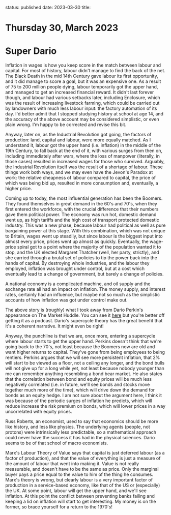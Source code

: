status: published
date: 2023-03-30
title: 

# Thursday 30, March 2023

# Super Dario

Inflation in wages is how you keep score in the match between labour and capital.
For most of history, labour didn't manage to find the back of the net.
The Black Death in the mid 14th Century gave labour its first opportunity, and it did
manage to score a goal, but it was an expensive one.
As a result of 75 to 200 million people dying, labour temporarily got the upper hand,
and managed to get an increased financial reward.
It didn't last forever though, and labour had various setbacks later, including Enclosure, which was the result of increasing livestock farming, which could be carried out by landowners with much less labour
input: the factory automation of its day. I'd better admit that I stopped studying history at school at age 14,
and the accuracy of the above account may be considered simplistic, or even plain wrong.
I'm happy to be corrected and  revise this bit.

Anyway, later on, as the Industrial Revolution got going, the factors of production: land, capital and labour, were more equally matched. As I understand it, labour got the upper hand (i.e. inflation) in the middle of the 19th Century, to fall back at the end of it, with various surges from then on, including immediately after wars, where the loss of manpower (literally, in those cases) resulted in increased wages for those who survived. Arguably, the Industrial Revolution itself was the result of a shortage of labour. These things work both ways, and we may even have the Jevon's Paradox at work: the relative cheapness of labour compared to capital, the price of which was being bid up, resulted in more consumption and, eventually, a higher price.

Coming up to today, the most influential generation has been the Boomers. They found themselves in great demand in the 60's and 70's, when they first entered the workforce, with the crucial difference that their numbers gave them political power. The economy was run hot, domestic demand went up, as high tariffs and the high cost of transport protected domestic industry. This was a new phase, because labour had political as well as pure bargaining power at this stage.
With this combination, which was not unique to Britain, wages went up steadily, but since labour is the biggest input into almost every price, prices went up almost as quickly. Eventually, the wage-price spiral got to a point where the majority of the population wanted it to stop, and the UK elected Margaret Thatcher (well, her party, strictly), and she carried through a brutal set of policies to tip the power back into the hands of capital. By destroying whole industries, and the labour they employed, inflation was brought under control, but at a cost which eventually lead to a change of government, but barely a change of policies.

A national economy is a complicated machine, and oil supply  and the exchange rate
all had an impact on inflation.  The money supply, and interest rates, certainly had an influence, but maybe
not so much as the simplistic accounts of how inflation was got under control make out.

The above story is (roughly) what I took away from Dario Perkin's appearance on The Market Huddle. You can see it [here](https://www.youtube.com/watch?v=ZVvJID1fUMo) but you're better off getting it as a podcast. Dario's supercycle theory has the great benefit that it's a coherent narrative. It might even be right!

Anyway, the punchline is that we are, once more, entering a supercycle where labour starts to get the upper hand. Perkins doesn't think that we're going back to the 70's, not least because the Boomers now are old and want higher returns to capital. They've gone from being employees to being rentiers. Perkins argues that we will see more persistent inflation, that 2% will start to be viewed as a floor, not a ceiling any longer,
and the bond bulls will not give up for a long while yet, not least because nobody younger than me can remember anything resembling a bond bear market.
He also states that the correlation between bond and equity prices will be much less negatively correlated (i.e. in future, we'll see bonds and stocks move together much more of the time), which will drive down the demand for bonds as an equity hedge.  I am not sure about the argument here, I think it was because of the periodic surges of inflation he predicts, which will reduce increase the risk premium on bonds, which will lower prices in a way uncorrelated with equity prices.

Russ Roberts, an economist, used to say that economics should be more like history, and less like physics.
The underlying agents (people, not protons) were intrinsically less predictable, so a mathematical approach
could never have the success it has had in the physical sciences. Dario seems to be of that school of macro economists.

Marx's Labour Theory of Value says that capital is just deferred labour (as a factor of production), and that the value of everything is
just a measure of the amount of labour that went into making it. 
Value is not really measurable, and doesn't have to be the same as price. Only the marginal buyer pays a price equal to the value to him of 
the thing he consumes.
Marx's theory is wrong, but clearly labour is a very important factor of production in a service-based economy, like that of the US or (especially) the UK.
At some point, labour will get the upper hand, and we'll see inflation. 
At this point the conflict between preventing banks failing and keeping a lid on inflation will start to get interesting.
My money is on the former, so brace yourself for a return to the 1970's!






